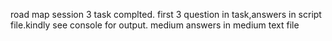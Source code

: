 road map session 3 task complted.
first 3 question in task,answers in script file.kindly see console for output.
medium answers in medium text file

